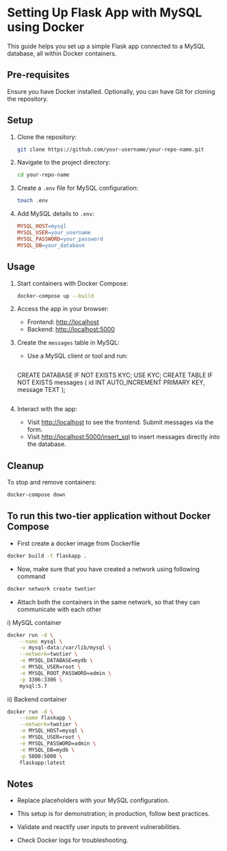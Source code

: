 
# Setting Up Flask App with MySQL using Docker

This guide helps you set up a simple Flask app connected to a MySQL database, all within Docker containers.

## Pre-requisites

Ensure you have Docker installed. Optionally, you can have Git for cloning the repository.

## Setup

1. Clone the repository:

    ```bash
    git clone https://github.com/your-username/your-repo-name.git
    ```

2. Navigate to the project directory:

    ```bash
    cd your-repo-name
    ```

3. Create a `.env` file for MySQL configuration:

    ```bash
    touch .env
    ```

4. Add MySQL details to `.env`:

    ```makefile
    MYSQL_HOST=mysql
    MYSQL_USER=your_username
    MYSQL_PASSWORD=your_password
    MYSQL_DB=your_database
    ```

## Usage

1. Start containers with Docker Compose:

    ```bash
    docker-compose up --build
    ```

2. Access the app in your browser:

    - Frontend: [http://localhost](http://localhost)
    - Backend: [http://localhost:5000](http://localhost:5000)

3. Create the `messages` table in MySQL:

    - Use a MySQL client or tool and run:

        ```sql
	CREATE DATABASE IF NOT EXISTS KYC;
	USE KYC;
	CREATE TABLE IF NOT EXISTS messages (
            id INT AUTO_INCREMENT PRIMARY KEY,
            message TEXT
	);
	```

4. Interact with the app:

    - Visit [http://localhost](http://localhost) to see the frontend. Submit messages via the form.
    - Visit [http://localhost:5000/insert_sql](http://localhost:5000/insert_sql) to insert messages directly into the database.

## Cleanup

To stop and remove containers:

```bash
docker-compose down
```

## To run this two-tier application without Docker Compose

- First create a docker image from Dockerfile
```bash
docker build -t flaskapp .
```

- Now, make sure that you have created a network using following command
```bash
docker network create twotier
```

- Attach both the containers in the same network, so that they can communicate with each other

i) MySQL container 
```bash
docker run -d \
    --name mysql \
    -v mysql-data:/var/lib/mysql \
    --network=twotier \
    -e MYSQL_DATABASE=mydb \
    -e MYSQL_USER=root \
    -e MYSQL_ROOT_PASSWORD=admin \
    -p 3306:3306 \
    mysql:5.7

```
ii) Backend container
```bash
docker run -d \
    --name flaskapp \
    --network=twotier \
    -e MYSQL_HOST=mysql \
    -e MYSQL_USER=root \
    -e MYSQL_PASSWORD=admin \
    -e MYSQL_DB=mydb \
    -p 5000:5000 \
    flaskapp:latest

```

## Notes

- Replace placeholders with your MySQL configuration.

- This setup is for demonstration; in production, follow best practices.

- Validate and reactify user inputs to prevent vulnerabilities.

- Check Docker logs for troubleshooting.

```
